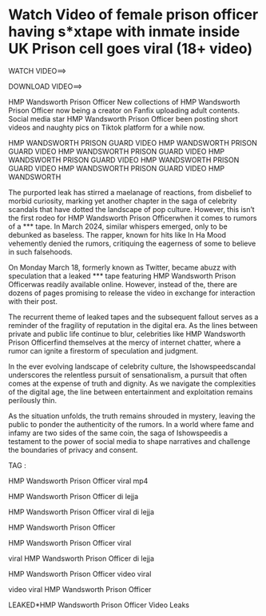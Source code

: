 # Watch Video of female prison officer having s*xtape with inmate inside UK Prison cell goes viral (18+ video)

WATCH VIDEO==> 

 

DOWNLOAD VIDEO==>

 

 

HMP Wandsworth Prison Officer New collections of HMP Wandsworth Prison Officer now being a creator on Fanfix uploading adult contents. Social media star HMP Wandsworth Prison Officer been posting short videos and naughty pics on Tiktok platform for a while now.

HMP WANDSWORTH PRISON GUARD VIDEO HMP WANDSWORTH PRISON GUARD VIDEO HMP WANDSWORTH PRISON GUARD VIDEO HMP WANDSWORTH PRISON GUARD VIDEO HMP WANDSWORTH PRISON GUARD VIDEO HMP WANDSWORTH PRISON GUARD VIDEO HMP WANDSWORTH

 

The purported leak has stirred a maelanage of reactions, from disbelief to morbid curiosity, marking yet another chapter in the saga of celebrity scandals that have dotted the landscape of pop culture. However, this isn’t the first rodeo for HMP Wandsworth Prison Officerwhen it comes to rumors of a *** tape. In March 2024, similar whispers emerged, only to be debunked as baseless. The rapper, known for hits like In Ha Mood vehemently denied the rumors, critiquing the eagerness of some to believe in such falsehoods.

On Monday March 18, formerly known as Twitter, became abuzz with speculation that a leaked *** tape featuring HMP Wandsworth Prison Officerwas readily available online. However, instead of the, there are dozens of pages promising to release the video in exchange for interaction with their post.

The recurrent theme of leaked tapes and the subsequent fallout serves as a reminder of the fragility of reputation in the digital era. As the lines between private and public life continue to blur, celebrities like HMP Wandsworth Prison Officerfind themselves at the mercy of internet chatter, where a rumor can ignite a firestorm of speculation and judgment.

In the ever evolving landscape of celebrity culture, the Ishowspeedscandal underscores the relentless pursuit of sensationalism, a pursuit that often comes at the expense of truth and dignity. As we navigate the complexities of the digital age, the line between entertainment and exploitation remains perilously thin.

As the situation unfolds, the truth remains shrouded in mystery, leaving the public to ponder the authenticity of the rumors. In a world where fame and infamy are two sides of the same coin, the saga of Ishowspeedis a testament to the power of social media to shape narratives and challenge the boundaries of privacy and consent.

TAG :

HMP Wandsworth Prison Officer viral mp4

HMP Wandsworth Prison Officer di lejja

HMP Wandsworth Prison Officer viral di lejja

HMP Wandsworth Prison Officer

HMP Wandsworth Prison Officer viral

viral HMP Wandsworth Prison Officer di lejja

HMP Wandsworth Prison Officer video viral

video viral HMP Wandsworth Prison Officer

LEAKED*HMP Wandsworth Prison Officer Video Leaks
